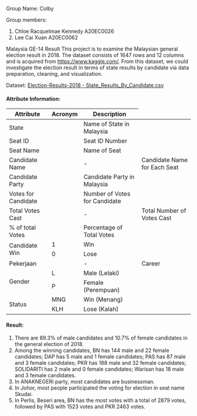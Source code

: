 Group Name: Colby

Group members: 
1. Chloe Racquelmae Kennedy A20EC0026
2. Lee Cai Xuan A20EC0062

Malaysia GE-14 Result
This project is to examine the Malaysian general election result in 2018. The dataset consists of 1647 rows and 12 columns and is acquired from https://www.kaggle.com/. From this dataset, we could investigate the election result in terms of state results by candidate via data preparation, cleaning, and visualization.

Dataset:
[Election-Results-2018 - State_Results_By_Candidate.csv](https://github.com/drshahizan/Python_EDA/files/10317347/Election-Results-2018.-.State_Results_By_Candidate.csv)

#### Attribute Information:
<table>
    <thead>
        <tr>
            <th>Attribute</th>
            <th>Acronym</th>
            <th>Description</th>
        </tr>
    </thead>
    <tbody>
        <tr>
            <td rowspan=1>State<td>
            <td>Name of State in Malaysia</td>
        </tr>
        <tr>
            <td rowspan=1>Seat ID<td>
            <td>Seat ID Number</td>
        </tr>
        <tr>
            <td rowspan=1>Seat Name<td>
            <td>Name of Seat</td>
        </tr>
        <tr>
            <td rowspan=1>Candidate Name<td>
            <td>-</td>
            <td>Candidate Name for Each Seat</td>
        </tr>
        <tr>
            <td rowspan=1>Candidate Party<td>
            <td>Candidate Party in Malaysia</td>
        </tr>
        <tr>
            <td rowspan=1>Votes for Candidate<td>
            <td>Number of Votes for Candidate</td>
        </tr>
        <tr>
            <td rowspan=1>Total Votes Cast<td>
            <td>-</td>
            <td>Total Number of Votes Cast</td>
        </tr>
        <tr>
            <td rowspan=1>% of total Votes<td>
            <td>Percentage of Total Votes</td>
        </tr>
        <tr>
            <td rowspan=2>Candidate Win</td>
            <td>1</td>
            <td>Win</td>
        </tr>
        <tr>
            <td>0</td>
            <td>Lose</td>
        </tr>
        <tr>
            <td rowspan=1>Pekerjaan<td>
            <td>-</td>
            <td>Career</td>
        </tr>
        <tr>
            <td rowspan=2>Gender</td>
            <td>L</td>
            <td>Male (Lelaki)</td>
        </tr>
        <tr>
            <td>P</td>
            <td>Female (Perempuan)</td>
        </tr>
        <tr>
            <td rowspan=2>Status</td>
            <td>MNG</td>
            <td>Win (Menang)</td>
        </tr>
        <tr>
            <td>KLH</td>
            <td>Lose (Kalah)</td>
        </tr>
    </tbody>
</table>

#### Result:
1. There are 89.3% of male candidates and 10.7% of female candidates in the general election of 2018.
2. Among the winning candidates, BN has 144 male and 22 female candidates; DAP has 5 male and 1 female candidates; PAS has 87 male and 3 female candidates; PKR has 188 male and 32 female candidates; SOLIDARITI has 2 male and 0 female candidates; Warisan has 18 male and 3 female candidates.
3. In ANAKNEGERI party, most candidates are businessman.
4. In Johor, most people participated the voting for election in seat name Skudai.
5. In Perlis, Beseri area, BN has the most votes with a total of 2879 votes, followed by PAS with 1523 votes and PKR 2463 votes.
